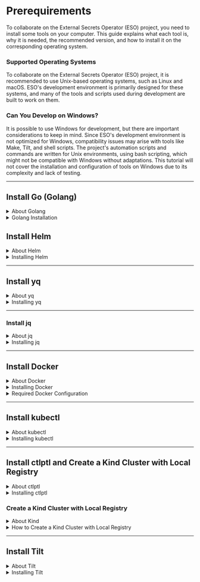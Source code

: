 # Prerequirements
To collaborate on the External Secrets Operator (ESO) project, you need to install some tools on your computer. This guide explains what each tool is, why it is needed, the recommended version, and how to install it on the corresponding operating system.
### Supported Operating Systems
To collaborate on the External Secrets Operator (ESO) project, it is recommended to use Unix-based operating systems, such as Linux and macOS. ESO's development environment is primarily designed for these systems, and many of the tools and scripts used during development are built to work on them.
### Can You Develop on Windows?
It is possible to use Windows for development, but there are important considerations to keep in mind. Since ESO's development environment is not optimized for Windows, compatibility issues may arise with tools like Make, Tilt, and shell scripts. The project's automation scripts and commands are written for Unix environments, using bash scripting, which might not be compatible with Windows without adaptations. This tutorial will not cover the installation and configuration of tools on Windows due to its complexity and lack of testing.

---

## Install Go (Golang)

<details>
  <summary>About Golang</summary>
  <h3> What is Go?</h3>
  <p> Go, also known as Golang, is a programming language created by Google. It is known for being efficient, easy to learn, and excellent for developing fast and scalable applications.</p>
  <h3> Why is Go needed?</h3>
  <p> In the <strong>External Secrets Operator</strong> project, Go is used to develop core parts of the code. It is required to compile, run, and contribute to the project's source code.</p>
</details>

<details>
  <summary>Golang Installation</summary>
  <h3> Required Version</h3>
  <p><strong>Minimum version:</strong> Go 1.20 or higher.</p>
  <p><strong>Recommended version:</strong> Go 1.23.3</p>
  <blockquote> As of this writing, the latest version of Go is <strong>1.23.3</strong>As of this writing, the latest version of Go is 1.23.3 , which worked perfectly with the <strong>External Secrets Operator</strong> project. Previous versions failed to test the application. Before testing the project, check your Go version.</blockquote>

  <h3> How to Install Go</h3>

  <details>
    <summary>Installation on Linux</summary>
    <h3>1. Download the Go installation file:</h3>
    <p>Access the official website or use the command below:</p>
    <pre><code>wget https://golang.org/dl/go1.23.3.linux-amd64.tar.gz</pre></code>
    <h3>2. Remove previous Go installations:</h3>
    <pre><code>sudo rm -rf /usr/local/go</pre></code>
    <h3>3. Extract the new Go archive to `/usr/local`:</h3>
    <pre><code>sudo tar -C /usr/local -xzf go1.23.3.linux-amd64.tar.gz</pre></code>
    <h3>4. Update the PATH by adding `/usr/local/go/bin`:</h3>
    <p>Edit the `~/.profile` or `/etc/profile` file and add:</p>
    <pre><code>export PATH=$PATH:/usr/local/go/bin</pre></code>
    <p>Or run directly in the terminal for the current session:</p>
    <pre><code>export PATH=$PATH:/usr/local/go/bin</pre></code>
    <h3>5. Apply PATH changes immediately:</h3>
    <pre><code>source ~/.profile</pre></code>
    <h3>6. Check the Go installation and whether it is the supported version:</h3>
    <pre><code>go version</pre></code>
    <blockquote><strong>Note:</strong> For Debian/Ubuntu, you can install Go using Snap:
    <pre><code>sudo snap install --classic go</pre></code></blockquote>
  </details>

<details>
  <summary>Installation on macOS</summary>
  <h3>1. Download the Go installation file:</h3>
  <a href="https://go.dev/dl/go1.23.3.darwin-arm64.pkg">Apple macOS (ARM64), macOS 11 or later</a>
  <a href="https://go.dev/dl/go1.23.3.darwin-amd64.pkg">Apple macOS (Intel), macOS 10.15 or later</a>
  <h3>2. Run the downloaded file and follow the installation instructions.</h3>
  <p>The package installs the Go distribution into `/usr/local/go`. The installer should add the `/usr/local/go/bin` directory to the `PATH` environment variable. You may need to restart any open Terminal sessions for the change to take effect.</p>
  <h3>3. Check your Go installation and whether it is the supported version:</h3>
  <pre><code>go version</pre></code>
</details>

<p>If you have any questions or problems installing Go, please consult the <a href="https://go.dev/doc/install">official documentation</a>.</p>

</details>

## Install Helm

<details>
  <summary>About Helm</summary>
  <h3>What is Helm?</h3>
  <p>Helm is a package manager for Kubernetes, the platform that automates deployment, scaling, and management of containerized applications.</p>
  
  <h3>Why is Helm necessary?</h3>
  <p>In the <strong>External Secrets Operator</strong> project, Helm is used to simplify the installation and management of applications within Kubernetes, automating complex configuration and deployment processes.</p>
</details>

<details>
  <summary>Installing Helm</summary>
  <h3>Required Version</h3>
  <p><strong>Recommended version:</strong> Helm 3 (latest version of Helm 3).</p>
  <h3>How to Install Helm</h3>

  <details>
    <summary>Installing on Linux</summary>
    <h3>1. Download the installation script:</h3>
    <pre><code>curl -fsSL -o get_helm.sh https://raw.githubusercontent.com/helm/helm/main/scripts/get-helm-3</code></pre>
    <h3>2. Make the script executable:</h3>
    <pre><code>chmod 700 get_helm.sh</code></pre>
    <h3>3. Run the installation script:</h3>
    <pre><code>./get_helm.sh</code></pre>
    <h3>4. Verify the Helm installation:</h3>
    <pre><code>helm version</code></pre>
  </details>

  <details>
    <summary>Installing on macOS</summary>
    <h3>1. Using Homebrew:</h3>
    <pre><code>brew install helm</code></pre>
    <h3>2. Verify the Helm installation:</h3>
    <pre><code>helm version</code></pre>
  </details>

  <p>For other installation options and details, refer to the <a href="https://helm.sh/docs/intro/install/">official Helm installation guide</a>.</p>
</details>

---

## Install yq

<details>
  <summary>About yq</summary>
  <h3>What is yq?</h3>
  <p>yq is a command-line tool for reading, manipulating, and writing YAML files, which are widely used for configurations.</p>
  
  <h3>Why is yq necessary?</h3>
  <p>In the <strong>External Secrets Operator</strong> project, yq is used to automate the editing of YAML configuration files, facilitating adjustments and implementations.</p>
</details>

<details>
  <summary>Installing yq</summary>
  <h3>Required Version</h3>
  <p><strong>Recommended version:</strong> yq v4.44.3 or higher.</p>

  <h3>How to Install yq</h3>

  <details>
    <summary>Installing on Linux</summary>
    <h3>1. Download the yq binary:</h3>
    <pre><code>wget https://github.com/mikefarah/yq/releases/download/v4.44.3/yq_linux_amd64.tar.gz</code></pre>
    <h3>2. Extract the downloaded file:</h3>
    <pre><code>tar xvf yq_linux_amd64.tar.gz</code></pre>
    <h3>3. Move the binary to <code>/usr/local/bin</code> and make it executable:</h3>
    <pre><code>sudo mv yq_linux_amd64 /usr/local/bin/yq</code></pre>
    <pre><code>sudo chmod +x /usr/local/bin/yq</code></pre>
    <h3>4. Verify the yq installation:</h3>
    <pre><code>yq --version</code></pre>
    <blockquote>
      <strong>Alternative:</strong> If issues arise, install via Snap:
      <pre><code>sudo snap install yq</code></pre>
    </blockquote>
  </details>

  <details>
    <summary>Installing on macOS</summary>
    <h3>1. Using Homebrew:</h3>
    <pre><code>brew install yq</code></pre>
    <h3>2. Verify the yq installation:</h3>
    <pre><code>yq --version</code></pre>
  </details>

  <p>For other installation options and details, refer to the <a href="https://github.com/mikefarah/yq">official yq repository</a>.</p>
</details>


---

### Install jq

<details>
  <summary>About jq</summary>
  <h3>What is jq?</h3>
  <p>jq is a command-line tool for processing and manipulating JSON data.</p>
  
  <h3>Why is jq needed?</h3>
  <p>In the <strong>External Secrets Operator</strong> project, jq is essential for working with JSON data, enabling efficient filtering and transformation of information.</p>
</details>

<details>
  <summary>Installing jq</summary>
  <h3>Required Version</h3>
  <p><strong>Recommended version:</strong> jq 1.6 or later.</p>

  <h3>How to Install jq</h3>

  <details>
    <summary>Installing on Linux</summary>
    <h3>1. For Debian/Ubuntu:</h3>
    <pre><code>sudo apt-get install jq</code></pre>
    <h3>2. For Fedora:</h3>
    <pre><code>sudo dnf install jq</code></pre>
    <h3>3. Verify the installation of jq:</h3>
    <pre><code>jq --version</code></pre>
  </details>

  <details>
    <summary>Installing on macOS</summary>
    <h3>1. Using Homebrew:</h3>
    <pre><code>brew install jq</code></pre>
    <h3>2. Verify the installation of jq:</h3>
    <pre><code>jq --version</code></pre>
  </details>

  <p>For other installation options and more details, visit the <a href="https://stedolan.github.io/jq/">official jq website</a>.</p>
</details>

---
## Install Docker

<details>
  <summary>About Docker</summary>
  <h3>What is Docker?</h3>
  <p>Docker is a platform for building, deploying, and running applications in containers. Containers package an application with all its dependencies into a standard unit for development and deployment.</p>
  
  <h3>Why is Docker needed?</h3>
  <p>In the <strong>External Secrets Operator</strong> project, Docker is used to create container images and run services in isolated environments. It is essential for developing, testing, and deploying the application within a Kubernetes environment.</p>
</details>

<details>
  <summary>Installing Docker</summary>
  <h3>How to Install Docker</h3>

  <details>
    <summary>Installing on Linux</summary>
    <h3>1. Update existing packages:</h3>
    <pre><code>sudo apt-get update</code></pre>
    <h3>2. Install required packages:</h3>
    <pre><code>sudo apt-get install \
                ca-certificates \
                curl \
                gnupg \
                lsb-release</code></pre>
    <h3>3. Add Docker's official GPG key:</h3>
    <pre><code>curl -fsSL https://download.docker.com/linux/ubuntu/gpg | sudo gpg --dearmor -o /usr/share/keyrings/docker-archive-keyring.gpg</code></pre>
    <h3>4. Add the Docker repository:</h3>
    <pre><code>echo \
"deb [arch=$(dpkg --print-architecture) signed-by=/usr/share/keyrings/docker-archive-keyring.gpg] \
https://download.docker.com/linux/ubuntu \
$(lsb_release -cs) stable" | sudo tee /etc/apt/sources.list.d/docker.list > /dev/null
</code></pre>
    <h3>5. Install the Docker Engine:</h3>
    <pre><code>sudo apt-get update
sudo apt-get install docker-ce docker-ce-cli containerd.io</code></pre>
    <h3>6. Verify the installation of Docker:</h3>
    <pre><code>sudo docker run hello-world</code></pre>
  </details>

  <details>
    <summary>Installing on macOS</summary>
    <h3>1. Download Docker Desktop for macOS:</h3>
    <p>Visit the official site and download Docker Desktop:</p>
    <ul>
      <li><a href="https://desktop.docker.com/mac/stable/amd64/Docker.dmg">Docker Desktop for Mac with Intel Chip</a></li>
      <li><a href="https://desktop.docker.com/mac/stable/arm64/Docker.dmg">Docker Desktop for Mac with Apple Chip (M1)</a></li>
    </ul>
    <h3>2. Install Docker Desktop:</h3>
    <ol>
      <li>Open the <code>Docker.dmg</code> file.</li>
      <li>Drag the Docker icon to the <code>Applications</code> folder.</li>
      <li>Launch Docker Desktop from the <code>Applications</code> folder.</li>
    </ol>
    <h3>3. Verify the installation of Docker:</h3>
    <pre><code>docker --version</code></pre>
  </details>

  <p>For other installation options and more details, visit the <a href="https://docs.docker.com/get-docker/">official Docker documentation</a>.</p>
</details>

<details>
  <summary>Required Docker Configuration</summary>
  <h3>Configure Docker for Non-Root Usage</h3>
  <p>By default, Docker requires superuser (root) privileges to run. To simplify usage, it is recommended to add the current user to the <code>docker</code> group to execute commands without <code>sudo</code>.</p>

  <details>
    <summary>Steps to configure Docker without root on Linux</summary>
    <h3>1. Create the docker group (if it doesn't exist):</h3>
    <pre><code>sudo groupadd docker</code></pre>
    <h3>2. Add the current user to the docker group:</h3>
    <pre><code>sudo usermod -aG docker $USER</code></pre>
    <h3>3. Apply group changes without logging out:</h3>
    <pre><code>newgrp docker</code></pre>
    <h3>4. Verify Docker can run without sudo:</h3>
    <pre><code>docker run hello-world</code></pre>
    <p>If the command works without errors, the configuration is successful.</p>
  </details>
</details>

---
## Install kubectl

<details>
  <summary>About kubectl</summary>
  <h3>What is kubectl?</h3>
  <p><strong>kubectl</strong> is the command-line tool for managing Kubernetes clusters. It enables running commands on the cluster, managing resources, and debugging applications.</p>
  <h3>Why is kubectl needed?</h3>
  <p>In the <strong>External Secrets Operator</strong> project, kubectl is used to interact with local or remote Kubernetes clusters, apply configurations, and check the state of deployed resources.</p>
</details>

<details>
  <summary>Installing kubectl</summary>
  <h3>Required Version</h3>
  <p><strong>A version compatible with the installed Kubernetes version (usually the latest stable version).</strong></p>
  <h3>How to Install kubectl</h3>
  <details>
    <summary>Installing on Linux</summary>
    <h3>1. Download the latest kubectl version:</h3>
    <pre><code>curl -LO "https://dl.k8s.io/release/$(curl -L -s https://dl.k8s.io/release/stable.txt)/bin/linux/amd64/kubectl"</code></pre>
    <h3>2. Make the binary executable:</h3>
    <pre><code>chmod +x kubectl</code></pre>
    <h3>3. Move the binary to PATH:</h3>
    <pre><code>sudo mv kubectl /usr/local/bin/</code></pre>
    <h3>4. Verify the installation of kubectl:</h3>
    <pre><code>kubectl version --client</code></pre>
  </details>

  <details>
    <summary>Installing on macOS</summary>
    <h3>1. Using Homebrew:</h3>
    <pre><code>brew install kubectl</code></pre>
    <h3>2. Verify the installation of kubectl:</h3>
    <pre><code>kubectl version --client</code></pre>
  </details>

  <p>For other installation options and more details, visit the <a href="https://kubernetes.io/docs/tasks/tools/">official kubectl documentation</a>.</p>
</details>

---
## Install ctlptl and Create a Kind Cluster with Local Registry

<details>
  <summary>About ctlptl</summary>
  <h3>What is ctlptl?</h3>
  <p><strong>ctlptl</strong> (Control Plane Tool) is a tool for managing local Kubernetes development clusters. It simplifies the creation and management of clusters like <strong>Kind</strong> (Kubernetes in Docker) and the configuration of local container registries.</p>
  <h3>Why is ctlptl necessary?</h3>
  <p>In the <strong>External Secrets Operator</strong> project, ctlptl is used to create and manage a local Kubernetes cluster using Kind, as well as to configure a local container registry to store Docker images during development.</p>
</details>

<details>
  <summary>Installing ctlptl</summary>
  <h3>Required Version</h3>
  <p><strong>The latest available version of ctlptl.</strong></p>

  <h3>How to Install ctlptl</h3>

  <details>
    <summary>Installation on Linux</summary>
    <h3>1. Install ctlptl:</h3>
    <p>Use the following command to install version <code>0.8.36</code> of ctlptl directly into <code>/usr/local/bin</code>. Replace <code>0.8.36</code> with another version if necessary.</p>
    <pre><code>
CTLPTL_VERSION="0.8.36"
curl -fsSL https://github.com/tilt-dev/ctlptl/releases/download/v$CTLPTL_VERSION/ctlptl.$CTLPTL_VERSION.linux.x86_64.tar.gz | sudo tar -xzv -C /usr/local/bin ctlptl
    </code></pre>
    
    <h3>2. Verify the ctlptl installation:</h3>
    <pre><code>
ctlptl version
    </code></pre>
  </details>

  <details>
    <summary>Installation via Go</summary>
    <h3>1. Ensure Go is installed:</h3>
    <p>If Go is not installed, follow the instructions on the <a href="https://go.dev/doc/install">official Go website</a>.</p>
    
    <h3>2. Install ctlptl using Go:</h3>
    <pre><code>
go install github.com/tilt-dev/ctlptl/cmd/ctlptl@latest
    </code></pre>

    <h3>3. Add the <code>$GOPATH/bin</code> directory to PATH (if necessary):</h3>
    <pre><code>
export PATH=$PATH:$(go env GOPATH)/bin
    </code></pre>
    
    <h3>4. Verify the ctlptl installation:</h3>
    <pre><code>
ctlptl version
    </code></pre>
  </details>

  <details>
    <summary>Installation on macOS</summary>
    <h3>1. Using Homebrew:</h3>
    <pre><code>brew install tilt-dev/tap/ctlptl</code></pre>
    <h3>2. Verify the ctlptl installation:</h3>
    <pre><code>ctlptl version</code></pre>
  </details>
</details>

<h3>Create a Kind Cluster with Local Registry</h3>

<details>
  <summary>About Kind</summary>
  <p><strong>Kind</strong> (Kubernetes in Docker) is a tool to run local Kubernetes clusters using Docker containers as cluster nodes.</p>
</details>

<details>
  <summary>How to Create a Kind Cluster with Local Registry</summary>
  <h3>1. Create a local container registry:</h3>
  <pre><code>docker run -d --restart=always -p "5000:5000" --name kind-registry registry:2</code></pre>
  <h3>2. Create a Kind cluster using ctlptl and connect it to the local registry:</h3>
  <pre><code>ctlptl create cluster kind --registry=kind-registry</code></pre>
  <p>This will create a Kind cluster configured to use the local registry at <code>localhost:5000</code>.</p>
  <h3>3. Verify the cluster is running:</h3>
  <pre><code>kubectl cluster-info --context kind-kind</code></pre>
  <h3>4. List clusters managed by ctlptl:</h3>
  <pre><code>ctlptl get clusters</code></pre>
</details>

---
## Install Tilt

<details>
  <summary>About Tilt</summary>
  <h3>What is Tilt?</h3>
  <p><strong>Tilt</strong> is a tool that accelerates development in Kubernetes environments. It automates building, deploying, and monitoring code, enabling a faster development cycle.</p>
  <h3>Why is Tilt necessary?</h3>
  <p>In the <strong>External Secrets Operator</strong> project, Tilt is used to develop and test code changes efficiently, reflecting updates almost instantly in the local Kubernetes environment.</p>
</details>

<details>
  <summary>Installing Tilt</summary>
  <h3>Required Version</h3>
  <ul>
    <li><strong>Prerequisites:</strong> Install Docker, kubectl, Kind, and ctlptl.</li>
    <li><strong>Recommended version:</strong> Latest available version.</li>
  </ul>

  <h3>How to Install Tilt</h3>

  <details>
    <summary>Installation on Linux</summary>
    <h3>1. Download and execute the installation script:</h3>
    <pre><code>curl -fsSL https://raw.githubusercontent.com/tilt-dev/tilt/master/scripts/install.sh | bash</code></pre>
    <h3>2. Verify the Tilt installation:</h3>
    <pre><code>tilt version</code></pre>
  </details>

  <details>
    <summary>Installation on macOS</summary>
    <h3>1. Using Homebrew:</h3>
    <pre><code>brew install tilt-dev/tap/tilt</code></pre>
    <h3>2. Verify the Tilt installation:</h3>
    <pre><code>tilt version</code></pre>
  </details>

  <p>For additional installation options and details, refer to the <a href="https://docs.tilt.dev/install.html">official Tilt installation guide</a>.</p>
</details>
